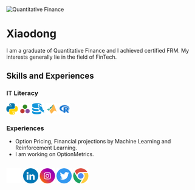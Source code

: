 ![Quantitative Finance](https://github.com/XiaodongYangQF/xiaodong/blob/main/Banner5.gif)

# Xiaodong

I am a graduate of Quantitative Finance and I achieved certified FRM. My interests generally lie in the field of FinTech.

## Skills and Experiences
### IT Literacy
<img src='https://github.com/XiaodongYangQF/XiaodongYangQF/blob/main/icons/python.svg' alt='github' height='30'> <img src='https://github.com/XiaodongYangQF/XiaodongYangQF/blob/main/icons/julia.svg' alt='github' height='30'> <img src='https://github.com/XiaodongYangQF/XiaodongYangQF/blob/main/icons/MySQL.svg' alt='github' height='30'> <img src='https://github.com/XiaodongYangQF/XiaodongYangQF/blob/main/icons/matlab.svg' alt='github' height='30'> <img src='https://github.com/XiaodongYangQF/XiaodongYangQF/blob/main/icons/r.svg' alt='github' height='30'>

### Experiences
* Option Pricing, Financial projections by Machine Learning and Reinforcement Learning.
* I am working on OptionMetrics.

##
[<img src='https://github.com/XiaodongYangQF/XiaodongYangQF/blob/main/icons/github%20(1).svg' alt='github' height='40'>](https://github.com/XiaodongYangQF)  [<img src='https://github.com/XiaodongYangQF/XiaodongYangQF/blob/main/icons/Linked%20in.svg' alt='linkedin' height='40'>](https://www.linkedin.com/in/xiaodong-yang//)  [<img src='https://github.com/XiaodongYangQF/XiaodongYangQF/blob/main/icons/instagram%20(1).svg' alt='instagram' height='40'>](https://www.instagram.com/xiaodong_yang2021/)  [<img src='https://github.com/XiaodongYangQF/XiaodongYangQF/blob/main/icons/Twitter.svg' alt='twitter' height='40'>](https://twitter.com/Xiaodong_Yang_)  [<img src='https://github.com/XiaodongYangQF/XiaodongYangQF/blob/main/icons/Google.svg' alt='website' height='40'>](https://xiaodong-yang.com/)  
